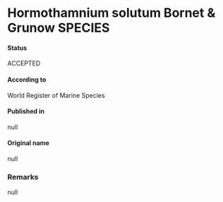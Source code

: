 Hormothamnium solutum Bornet & Grunow SPECIES
=======

#### Status
ACCEPTED

#### According to
World Register of Marine Species

#### Published in
null

#### Original name
null

### Remarks
null
